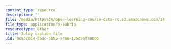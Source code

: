 ```yaml
---
content_type: resource
description: ''
file: /media/https%3A/open-learning-course-data-rc.s3.amazonaws.com/14-01sc-principles-of-microeconomics-fall-2011/0c93c0140bdc5bb5a480125d9af80b06_TIWE0DaOlzU.vtt
file_type: application/x-subrip
resourcetype: Other
title: 3play caption file
uid: 0c93c014-0bdc-5bb5-a480-125d9af80b06
---
```

